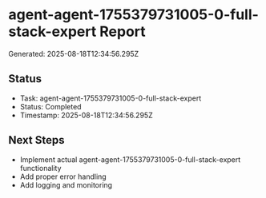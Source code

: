 # agent-agent-1755379731005-0-full-stack-expert Report

Generated: 2025-08-18T12:34:56.295Z

## Status
- Task: agent-agent-1755379731005-0-full-stack-expert
- Status: Completed
- Timestamp: 2025-08-18T12:34:56.295Z

## Next Steps
- Implement actual agent-agent-1755379731005-0-full-stack-expert functionality
- Add proper error handling
- Add logging and monitoring
